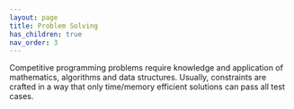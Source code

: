 ```yaml
---
layout: page
title: Problem Solving
has_children: true
nav_order: 3
---
```


Competitive programming problems require knowledge and application of mathematics,
algorithms and data structures. Usually, constraints are crafted in a way that only
time/memory efficient solutions can pass all test cases.
